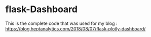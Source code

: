 # flask-Dashboard
This is the complete code that was used for my blog : https://blog.heptanalytics.com/2018/08/07/flask-plotly-dashboard/


